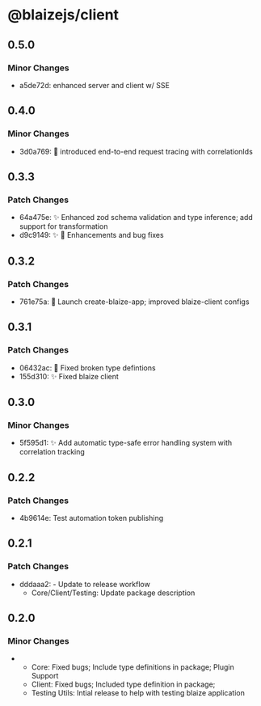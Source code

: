 # @blaizejs/client

## 0.5.0

### Minor Changes

- a5de72d: enhanced server and client w/ SSE

## 0.4.0

### Minor Changes

- 3d0a769: 🚀 introduced end-to-end request tracing with correlationIds

## 0.3.3

### Patch Changes

- 64a475e: ✨ Enhanced zod schema validation and type inference; add support for transformation
- d9c9149: ✨ 🐛 Enhancements and bug fixes

## 0.3.2

### Patch Changes

- 761e75a: 🚀 Launch create-blaize-app; improved blaize-client configs

## 0.3.1

### Patch Changes

- 06432ac: 🔨 Fixed broken type defintions
- 155d310: ✨ Fixed blaize client

## 0.3.0

### Minor Changes

- 5f595d1: ✨ Add automatic type-safe error handling system with correlation tracking

## 0.2.2

### Patch Changes

- 4b9614e: Test automation token publishing

## 0.2.1

### Patch Changes

- dddaaa2: - Update to release workflow
  - Core/Client/Testing: Update package description

## 0.2.0

### Minor Changes

- - Core: Fixed bugs; Include type definitions in package; Plugin Support
  - Client: Fixed bugs; Included type definition in package;
  - Testing Utils: Intial release to help with testing blaize application

